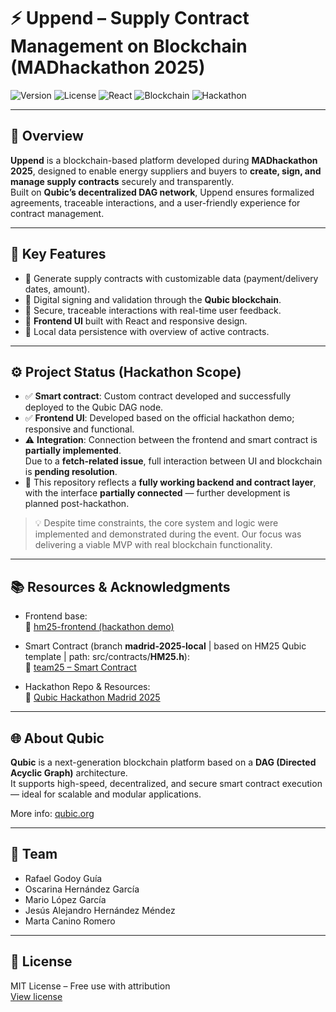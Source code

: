 # ⚡ Uppend – Supply Contract Management on Blockchain (MADhackathon 2025)

![Version](https://img.shields.io/badge/version-1.0.0-blue)
![License](https://img.shields.io/badge/license-MIT-lightgrey)
![React](https://img.shields.io/badge/frontend-React-blue)
![Blockchain](https://img.shields.io/badge/blockchain-Qubic-orange)
![Hackathon](https://img.shields.io/badge/event-MADhackathon2025-purple)

---

## 🚀 Overview

**Uppend** is a blockchain-based platform developed during **MADhackathon 2025**, designed to enable energy suppliers and buyers to **create, sign, and manage supply contracts** securely and transparently.  
Built on **Qubic’s decentralized DAG network**, Uppend ensures formalized agreements, traceable interactions, and a user-friendly experience for contract management.

---

## 🎯 Key Features

- 📄 Generate supply contracts with customizable data (payment/delivery dates, amount).
- 🔐 Digital signing and validation through the **Qubic blockchain**.
- 🚀 Secure, traceable interactions with real-time user feedback.
- 📱 **Frontend UI** built with React and responsive design.
- 💾 Local data persistence with overview of active contracts.

---

## ⚙️ Project Status (Hackathon Scope)

- ✅ **Smart contract**: Custom contract developed and successfully deployed to the Qubic DAG node.
- ✅ **Frontend UI**: Developed based on the official hackathon demo; responsive and functional.
- ⚠️ **Integration**: Connection between the frontend and smart contract is **partially implemented**.  
  Due to a **fetch-related issue**, full interaction between UI and blockchain is **pending resolution**.
- 🚧 This repository reflects a **fully working backend and contract layer**, with the interface **partially connected** — further development is planned post-hackathon.

> 💡 Despite time constraints, the core system and logic were implemented and demonstrated during the event. Our focus was delivering a viable MVP with real blockchain functionality.

---

## 📚 Resources & Acknowledgments

- Frontend base:  
  🔗 [hm25-frontend (hackathon demo)](https://github.com/icyblob/hm25-frontend)

- Smart Contract (branch **madrid-2025-local** | based on HM25 Qubic template | path: src/contracts/**HM25.h**):  
  🔗 [team25 – Smart Contract](https://github.com/martacanirome4/team25)

- Hackathon Repo & Resources:  
  🔗 [Qubic Hackathon Madrid 2025](https://github.com/qubic/hackathon-madrid)

---

## 🌐 About Qubic

**Qubic** is a next-generation blockchain platform based on a **DAG (Directed Acyclic Graph)** architecture.  
It supports high-speed, decentralized, and secure smart contract execution — ideal for scalable and modular applications.

More info: [qubic.org](https://qubic.org/)

---

## 👥 Team

- Rafael Godoy Guía  
- Oscarina Hernández García  
- Mario López García  
- Jesús Alejandro Hernández Méndez  
- Marta Canino Romero  

---

## 📄 License

MIT License – Free use with attribution  
[View license](https://opensource.org/licenses/MIT)
